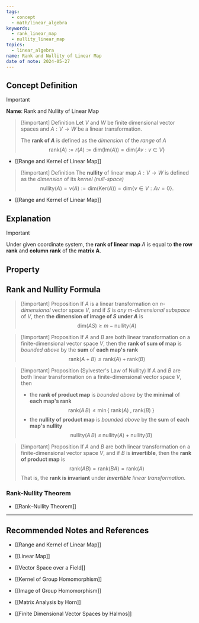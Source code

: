 ```yaml
---
tags:
  - concept
  - math/linear_algebra
keywords:
  - rank_linear_map
  - nullity_linear_map
topics:
  - linear_algebra
name: Rank and Nullity of Linear Map
date of note: 2024-05-27
---
```


## Concept Definition

>[!important]
>**Name**: Rank and Nullity of Linear Map

>[!important] Definition
>Let $V$ and $W$ be finite dimensional vector spaces and $A: V \to W$ be a linear transformation.
>
>The **rank of $A$** is defined as the *dimension* of the *range* of $A$
>$$
>\text{rank}(A) := r(A) := \text{dim}\left( \text{Im}(A) \right) = \text{dim}\left\{ Av: v\in V \right\} 
>$$

- [[Range and Kernel of Linear Map]]

>[!important] Definition
>The **nullity** of linear map $A: V \to W$ is defined as the *dimension* of its *kernel (null-space)*
>$$
>\text{nullity}(A) = \nu(A) := \text{dim}(\text{Ker}(A)) = \text{dim}\left\{ v\in V: Av = 0 \right\}. 
>$$

- [[Range and Kernel of Linear Map]]


## Explanation

>[!important]
>Under given coordinate system, the **rank of linear map** $A$ is equal to **the row rank** and **column rank** of the **matrix** $\boldsymbol{A}$.

## Property




## Rank and Nullity Formula

>[!important] Proposition
>If $A$  is a linear transformation on *$n$-dimensional* vector space $V$, and if $S$ is *any $m$-dimensional subspace* of $V$, then **the dimension of image of $S$ under $A$** is
>$$
>\text{dim}(AS) \ge m - \text{nullity}(A)
>$$


>[!important] Proposition
>If $A$ and $B$ are both linear transformation on a finite-dimensional vector space $V$, then the **rank of sum of map** is *bounded above* by the **sum** of **each map's rank**
>$$
>\text{rank}(A + B) \le \text{rank}(A) + \text{rank}(B)
>$$


>[!important] Proposition (Sylvester's Law of Nullity)
>If $A$ and $B$ are both linear transformation on a finite-dimensional vector space $V$, then
>- the **rank of product map** is *bounded above* by the **minimal** of **each map's rank**
>$$
>\text{rank}(A\,B) \le \min \left\{ \; \text{rank}(A) \;,\; \text{rank}(B) \;\right\}
>$$
>- the **nullity of product map** is *bounded above* by the **sum** of **each map's nullity**
>$$
>\text{nullity}(A\,B) \; \le \;  \text{nullity}(A) +\text{nullity}(B) 
>$$



>[!important] Proposition
>If $A$ and $B$ are both linear transformation on a finite-dimensional vector space $V$, and if $B$ is **invertible**,  then the **rank of product map** is 
>$$
>\text{rank}(AB) = \text{rank}(BA) = \text{rank}(A)
>$$
>That is, the **rank is invariant** under *__invertible__ linear transformation*.

### Rank-Nullity Theorem

- [[Rank–Nullity Theorem]]



-----------
##  Recommended Notes and References

- [[Range and Kernel of Linear Map]]

- [[Linear Map]]
- [[Vector Space over a Field]]

- [[Kernel of Group Homomorphism]]
- [[Image of Group Homomorphism]]

- [[Matrix Analysis by Horn]]
- [[Finite Dimensional Vector Spaces by Halmos]]
